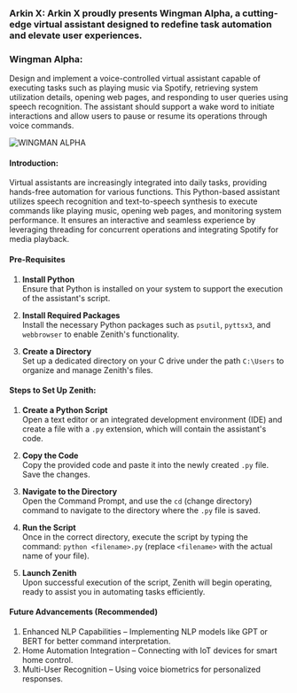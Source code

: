 ### Arkin X: Arkin X proudly presents Wingman Alpha, a cutting-edge virtual assistant designed to redefine task automation and elevate user experiences.  

### Wingman Alpha:  

Design and implement a voice-controlled virtual assistant capable of executing tasks such as playing music via Spotify, retrieving system utilization details, opening web pages, and responding to user queries using speech recognition. The assistant should support a wake word to initiate interactions and allow users to pause or resume its operations through voice commands.


![WINGMAN ALPHA](https://github.com/user-attachments/assets/804c43f0-0834-4b28-a2da-805d3fe0ec84)


#### **Introduction**:
Virtual assistants are increasingly integrated into daily tasks, providing hands-free automation for various functions. This Python-based assistant utilizes speech recognition and text-to-speech synthesis to execute commands like playing music, opening web pages, and monitoring system performance. It ensures an interactive and seamless experience by leveraging threading for concurrent operations and integrating Spotify for media playback.

#### **Pre-Requisites**
1. **Install Python**  
   Ensure that Python is installed on your system to support the execution of the assistant's script.  

2. **Install Required Packages**  
   Install the necessary Python packages such as `psutil`, `pyttsx3`, and `webbrowser` to enable Zenith's functionality.  

3. **Create a Directory**  
   Set up a dedicated directory on your C drive under the path `C:\Users` to organize and manage Zenith's files.  

#### Steps to Set Up Zenith:  
1. **Create a Python Script**  
   Open a text editor or an integrated development environment (IDE) and create a file with a `.py` extension, which will contain the assistant's code.  

2. **Copy the Code**  
   Copy the provided code and paste it into the newly created `.py` file. Save the changes.  

3. **Navigate to the Directory**  
   Open the Command Prompt, and use the `cd` (change directory) command to navigate to the directory where the `.py` file is saved.  

4. **Run the Script**  
   Once in the correct directory, execute the script by typing the command: `python <filename>.py` (replace `<filename>` with the actual name of your file).  

5. **Launch Zenith**  
   Upon successful execution of the script, Zenith will begin operating, ready to assist you in automating tasks efficiently.

#### **Future Advancements (Recommended)**
1. Enhanced NLP Capabilities – Implementing NLP models like GPT or BERT for better command interpretation.
2. Home Automation Integration – Connecting with IoT devices for smart home control.
3. Multi-User Recognition – Using voice biometrics for personalized responses.
